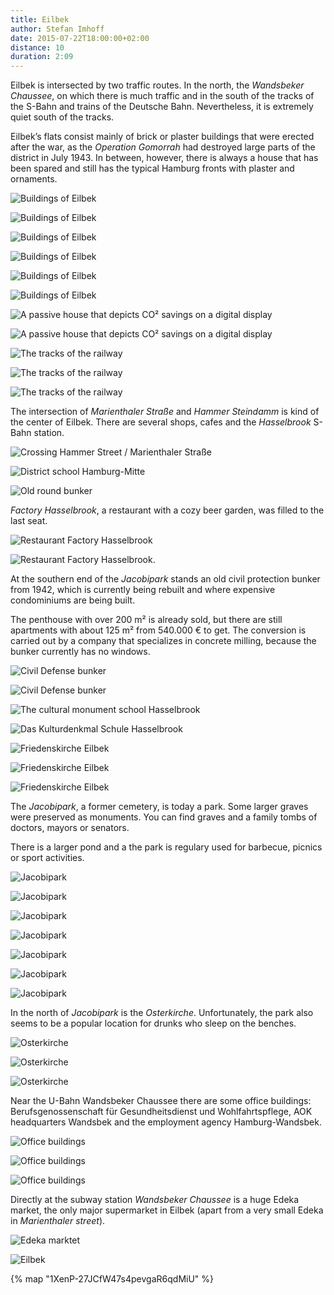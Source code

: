 ```yaml
---
title: Eilbek
author: Stefan Imhoff
date: 2015-07-22T18:00:00+02:00
distance: 10
duration: 2:09
---
```


Eilbek is intersected by two traffic routes. In the north, the _Wandsbeker Chaussee_, on which there is much traffic and in the south of the tracks of the S-Bahn and trains of the Deutsche Bahn. Nevertheless, it is extremely quiet south of the tracks.

Eilbek’s flats consist mainly of brick or plaster buildings that were erected after the war, as the _Operation Gomorrah_ had destroyed large parts of the district in July 1943. In between, however, there is always a house that has been spared and still has the typical Hamburg fronts with plaster and ornaments.

![Buildings of Eilbek](/assets/images/districts/eilbek-01.jpg)

![Buildings of Eilbek](/assets/images/districts/eilbek-03.jpg)

![Buildings of Eilbek](/assets/images/districts/eilbek-02.jpg)

![Buildings of Eilbek](/assets/images/districts/eilbek-04.jpg)

![Buildings of Eilbek](/assets/images/districts/eilbek-05.jpg)

![Buildings of Eilbek](/assets/images/districts/eilbek-06.jpg)

![A passive house that depicts CO² savings on a digital display](/assets/images/districts/eilbek-10.jpg)

![A passive house that depicts CO² savings on a digital display](/assets/images/districts/eilbek-11.jpg)

![The tracks of the railway](/assets/images/districts/eilbek-12.jpg)

![The tracks of the railway](/assets/images/districts/eilbek-13.jpg)

![The tracks of the railway](/assets/images/districts/eilbek-14.jpg)

The intersection of _Marienthaler Straße_ and _Hammer Steindamm_ is kind of the center of Eilbek. There are several shops, cafes and the _Hasselbrook_ S-Bahn station.

![Crossing Hammer Street / Marienthaler Straße](/assets/images/districts/eilbek-15.jpg)

![District school Hamburg-Mitte](/assets/images/districts/eilbek-16.jpg)

![Old round bunker](/assets/images/districts/eilbek-18.jpg)

_Factory Hasselbrook_, a restaurant with a cozy beer garden, was filled to the last seat.

![Restaurant Factory Hasselbrook](/assets/images/districts/eilbek-19.jpg)

![Restaurant Factory Hasselbrook.](/assets/images/districts/eilbek-20.jpg)

At the southern end of the _Jacobipark_ stands an old civil protection bunker from 1942, which is currently being rebuilt and where expensive condominiums are being built.

The penthouse with over 200 m² is already sold, but there are still apartments with about 125 m² from 540.000 € to get. The conversion is carried out by a company that specializes in concrete milling, because the bunker currently has no windows.

![Civil Defense bunker](/assets/images/districts/eilbek-21.jpg)

![Civil Defense bunker](/assets/images/districts/eilbek-22.jpg)

![The cultural monument school Hasselbrook](/assets/images/districts/eilbek-23.jpg)

![Das Kulturdenkmal Schule Hasselbrook](/assets/images/districts/eilbek-24.jpg)

![Friedenskirche Eilbek](/assets/images/districts/eilbek-27.jpg)

![Friedenskirche Eilbek](/assets/images/districts/eilbek-26.jpg)

![Friedenskirche Eilbek](/assets/images/districts/eilbek-25.jpg)

The _Jacobipark_, a former cemetery, is today a park. Some larger graves were preserved as monuments. You can find graves and a family tombs of doctors, mayors or senators.

There is a larger pond and a the park is regulary used for barbecue, picnics or sport activities.

![Jacobipark](/assets/images/districts/eilbek-28.jpg)

![Jacobipark](/assets/images/districts/eilbek-31.jpg)

![Jacobipark](/assets/images/districts/eilbek-30.jpg)

![Jacobipark](/assets/images/districts/eilbek-29.jpg)

![Jacobipark](/assets/images/districts/eilbek-35.jpg)

![Jacobipark](/assets/images/districts/eilbek-36.jpg)

![Jacobipark](/assets/images/districts/eilbek-39.jpg)

In the north of _Jacobipark_ is the _Osterkirche_. Unfortunately, the park also seems to be a popular location for drunks who sleep on the benches.

![Osterkirche](/assets/images/districts/eilbek-40.jpg)

![Osterkirche](/assets/images/districts/eilbek-42.jpg)

![Osterkirche](/assets/images/districts/eilbek-41.jpg)

Near the U-Bahn Wandsbeker Chaussee there are some office buildings: Berufsgenossenschaft für Gesundheitsdienst und Wohlfahrtspflege, AOK headquarters Wandsbek and the employment agency Hamburg-Wandsbek.

![Office buildings](/assets/images/districts/eilbek-43.jpg)

![Office buildings](/assets/images/districts/eilbek-45.jpg)

![Office buildings](/assets/images/districts/eilbek-44.jpg)

Directly at the subway station _Wandsbeker Chaussee_ is a huge Edeka market, the only major supermarket in Eilbek (apart from a very small Edeka in _Marienthaler street_).

![Edeka marktet](/assets/images/districts/eilbek-46.jpg)

![Eilbek](/assets/images/map/eilbek.jpg)

{% map "1XenP-27JCfW47s4pevgaR6qdMiU" %}
